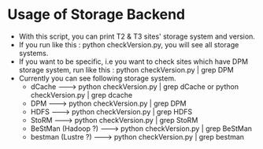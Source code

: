 # Usage of Storage Backend 
  
  * With this script, you can print T2 & T3 sites' storage system and version.  
  * If you run like this : python checkVersion.py, you will see all storage systems.
  * If you want to be specific, i.e you want to check sites which have DPM storage system, run like this : python checkVersion.py | grep DPM 
  * Currently you can see following storage system.
	* dCache ---> python checkVersion.py | grep dCache  or python checkVersion.py | grep dcache
	* DPM   ---> python checkVersion.py | grep DPM
	* HDFS  ---> python checkVersion.py | grep HDFS
	* StoRM ---> python checkVersion.py | grep StoRM
	* BeStMan (Hadoop ?) ---> python checkVersion.py | grep BeStMan 
	* bestman (Lustre ?) ---> python checkVersion.py | grep bestman 
 


